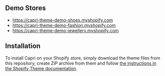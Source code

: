 ## Demo Stores

* https://capri-theme-demo-shoes.myshopify.com
* https://capri-theme-demo-fashion.myshopify.com
* https://capri-theme-demo-jewellery.myshopify.com

## Installation
To install Capri on your Shopify store, simply download the theme files from this repository, create ZIP archive from them and follow <a href="https://help.shopify.com/en/manual/online-store/themes/adding-themes#upload-a-theme-file-from-your-computer" target="_blank">the instructions in the Shopify Theme documentation</a>.
